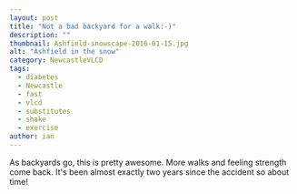 ```yaml
---
layout: post
title: "Not a bad backyard for a walk:-)"
description: ""
thumbnail: Ashfield-snowscape-2016-01-15.jpg
alt: "Ashfield in the snow"
category: NewcastleVLCD
tags:
  - diabetes
  - Newcastle
  - fast
  - vlcd
  - substitutes
  - shake
  - exercise
author: ian
---
```


As backyards go, this is pretty awesome. More walks and feeling strength come back. It's been almost exactly two years since the accident so about time!
